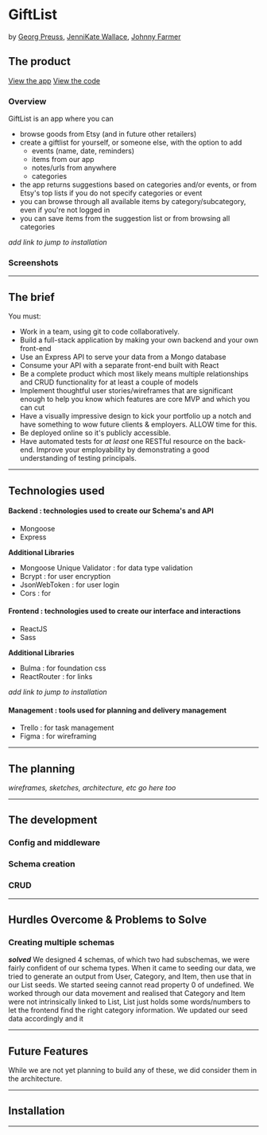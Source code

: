 # GiftList

by [Georg Preuss](https://github.com/georgmp), [JenniKate Wallace](https://github.com/jennikate), [Johnny Farmer](https://github.com/jonnysfarmer)

## The product

[View the app]()
[View the code](https://github.com/georgmp/gift-list)

### Overview

GiftList is an app where you can 

- browse goods from Etsy (and in future other retailers)
- create a giftlist for yourself, or someone else, with the option to add
  - events (name, date, reminders)
  - items from our app
  - notes/urls from anywhere
  - categories
- the app returns suggestions based on categories and/or events, or from Etsy's top lists if you do not specify categories or event
- you can browse through all available items by category/subcategory, even if you're not logged in
- you can save items from the suggestion list or from browsing all categories

_add link to jump to installation_

### Screenshots

----

## The brief

You must:

* Work in a team, using git to code collaboratively.
* Build a full-stack application by making your own backend and your own front-end
* Use an Express API to serve your data from a Mongo database
* Consume your API with a separate front-end built with React
* Be a complete product which most likely means multiple relationships and CRUD functionality for at least a couple of models
* Implement thoughtful user stories/wireframes that are significant enough to help you know which features are core MVP and which you can cut
* Have a visually impressive design to kick your portfolio up a notch and have something to wow future clients & employers. ALLOW time for this.
* Be deployed online so it's publicly accessible.
* Have automated tests for _at least_ one RESTful resource on the back-end. Improve your employability by demonstrating a good understanding of testing principals.


----

## Technologies used

#### Backend : technologies used to create our Schema's and API

- Mongoose
- Express

**Additional Libraries**

- Mongoose Unique Validator : for data type validation
- Bcrypt : for user encryption
- JsonWebToken : for user login
- Cors : for 

#### Frontend : technologies used to create our interface and interactions

- ReactJS
- Sass

**Additional Libraries**

- Bulma : for foundation css
- ReactRouter : for links

_add link to jump to installation_

#### Management : tools used for planning and delivery management

- Trello : for task management
- Figma : for wireframing

----

## The planning

_wireframes, sketches, architecture, etc go here too_

----


## The development

### Config and middleware

### Schema creation

### CRUD

----

## Hurdles Overcome & Problems to Solve

### Creating multiple schemas

_**solved**_
We designed 4 schemas, of which two had subschemas, we were fairly confident of our schema types. When it came to seeding our data, we tried to generate an output from User, Category, and Item, then use that in our List seeds. We started seeing cannot read property 0 of undefined. We worked through our data movement and realised that Category and Item were not intrinsically linked to List, List just holds some words/numbers to let the frontend find the right category information. We updated our seed data accordingly and it 


----

## Future Features

While we are not yet planning to build any of these, we did consider them in the architecture.


----

## Installation

----
